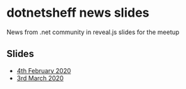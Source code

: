 # dotnetsheff news slides

News from .net community in reveal.js slides for the meetup

## Slides

- [4th February 2020](2020-02-04/)
- [3rd March 2020](2020-03-03/)